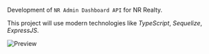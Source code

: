 Development of `NR Admin Dashboard API` for NR Realty. 

This project will use modern technologies like *TypeScript*, *Sequelize*, *ExpressJS*.


![Preview](https://i.postimg.cc/MKCmJCXJ/Screenshot-2024-04-12-010243.png)
